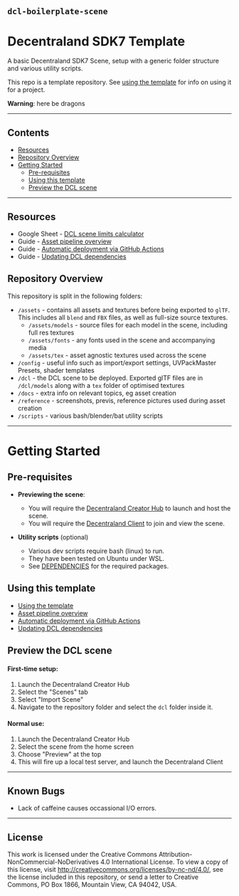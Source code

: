 ## `dcl-boilerplate-scene`

# Decentraland SDK7 Template

A basic Decentraland SDK7 Scene, setup with a generic folder structure and various utility scripts.

This repo is a template repository. See [using the template](/docs/USING_THE_TEMPLATE.md) for info on using it for a project.

**Warning**: here be dragons

---

## Contents

- [Resources](#resources)
- [Repository Overview](#repository-overview)
- [Getting Started](#getting-started)
  - [Pre-requisites](#pre-requisites)
  - [Using this template](#using-this-template)
  - [Preview the DCL scene](#preview-the-dcl-scene)

---

## Resources

- Google Sheet - [DCL scene limits calculator](https://docs.google.com/spreadsheets/d/1p4aEoGuguFRqeSSXUCC4DLK-HQ8f1cHM2VzXApo7MBk/edit?usp=sharing)
- Guide - [Asset pipeline overview](/docs/ASSETS.md)
- Guide - [Automatic deployment via GitHub Actions](/docs/GITHUB_AUTOMATIC_DEPLOYMENT.md)
- Guide - [Updating DCL dependencies](/docs/UPDATE_DCL_DEPENDENCIES.md)

## Repository Overview

This repository is split in the following folders:

- `/assets` - contains all assets and textures before being exported to `glTF`. This includes all `blend` and `FBX` files, as well as full-size source textures.
  - `/assets/models` - source files for each model in the scene, including full res textures
  - `/assets/fonts` - any fonts used in the scene and accompanying media
  - `/assets/tex` - asset agnostic textures used across the scene
- `/config` - useful info such as import/export settings, UVPackMaster Presets, shader templates
- `/dcl` - the DCL scene to be deployed. Exported glTF files are in `/dcl/models` along with a `tex` folder of optimised textures
- `/docs` - extra info on relevant topics, eg asset creation
- `/reference` - screenshots, previs, reference pictures used during asset creation
- `/scripts` - various bash/blender/bat utility scripts

---

# Getting Started

## Pre-requisites

- **Previewing the scene**:

  - You will require the [Decentraland Creator Hub](https://decentraland.org/download/creator-hub/) to launch and host the scene.
  - You will require the [Decentraland Client](https://decentraland.org/download/) to join and view the scene.

- **Utility scripts** (optional)

  - Various dev scripts require bash (linux) to run.
  - They have been tested on Ubuntu under WSL.
  - See [DEPENDENCIES](/docs/DEPENDENCIES.md) for the required packages.

## Using this template

- [Using the template](/docs/USING_THE_TEMPLATE.md)
- [Asset pipeline overview](/docs/ASSETS.md)
- [Automatic deployment via GitHub Actions](/docs/GITHUB_AUTOMATIC_DEPLOYMENT.md)
- [Updating DCL dependencies](/docs/UPDATE_DCL_DEPENDENCIES.md)

## Preview the DCL scene

#### First-time setup:

1. Launch the Decentraland Creator Hub
1. Select the "Scenes" tab
1. Select "Import Scene"
1. Navigate to the repository folder and select the `dcl` folder inside it.

#### Normal use:

1. Launch the Decentraland Creator Hub
1. Select the scene from the home screen
1. Choose "Preview" at the top
1. This will fire up a local test server, and launch the Decentraland Client

---

## Known Bugs

- Lack of caffeine causes occassional I/O errors.

---

## License

This work is licensed under the Creative Commons Attribution-NonCommercial-NoDerivatives 4.0 International License. To view a copy of this license, visit http://creativecommons.org/licenses/by-nc-nd/4.0/, see the license included in this repository, or send a letter to Creative Commons, PO Box 1866, Mountain View, CA 94042, USA.
